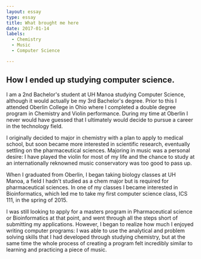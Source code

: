 ```yaml
---
layout: essay
type: essay
title: What brought me here
date: 2017-01-14
labels:
  - Chemistry
  - Music
  - Computer Science

---
```

## How I ended up studying computer science.

I am a 2nd Bachelor's student at UH Manoa studying Computer Science, although it would actually be my 3rd Bachelor's degree. Prior to this I attended Oberlin College in Ohio where I completed a double degree program in Chemistry and Violin performance. During my time at Oberlin I never would have guessed that I ultimately would decide to pursue a career in the technology field.

I originally decided to major in chemistry with a plan to apply to medical school, but soon became more interested in scientific research, eventually settling on the pharmaceutical sciences. Majoring in music was a personal desire: I have played the violin for most of my life and the chance to study at an internationally reknowned music conservatory was too good to pass up.

When I graduated from Oberlin, I began taking biology classes at UH Manoa, a field I hadn't studied as a chem major but is required for pharmaceutical sciences. In one of my classes I became interested in Bioinformatics, which led me to take my first computer science class, ICS 111, in the spring of 2015. 

I was still looking to apply for a masters program in Pharmaceutical science or Bioinformatics at that point, and went through all the steps short of submitting my applications. However, I began to realize how much I enjoyed writing computer programs: I was able to use the analytical and problem solving skills that I had developed through studying chemistry, but at the same time the whole process of creating a program felt incredibly similar to learning and practicing a piece of music.

